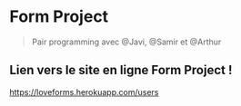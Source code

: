 # Form Project

> Pair programming avec @Javi, @Samir et @Arthur

## Lien vers le site en ligne Form Project ! 

https://loveforms.herokuapp.com/users


